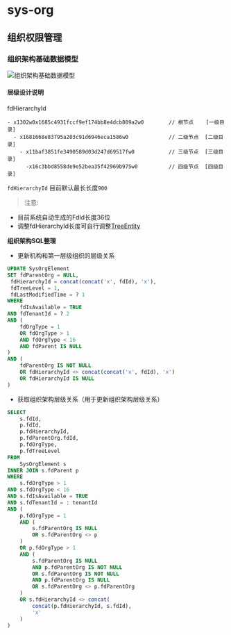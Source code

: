 # sys-org 
## 组织权限管理

### 组织架构基础数据模型
![组织架构基础数据模型](https://images.gitee.com/uploads/images/2019/1230/173721_27c0e789_1468963.png "组织架构基础模型.png")

#### 层级设计说明
fdHierarchyId 

```less
- x1302w0x1685c4931fccf9ef174bb8e4dcb809a2w0        // 根节点    [一级目录]
  - x1681668e83795a203c91d6946eca1586w0             // 二级节点  [二级目录]
    - x11baf3851fe3490589d03d247d69517fw0           // 三级节点  [三级目录]
      -x16c3bbd8558de9e52bea35f42969b975w0          // 四级节点  [四级目录]
```

``fdHierarchyId`` 目前默认最长长度`900`
 
> 注意:

- 目前系统自动生成的FdId长度36位
- 调整fdHierarchyId长度可自行调整[TreeEntity](https://gitee.com/ibyte/M-Pass/blob/master/common/common-core/src/main/java/com/ibyte/common/core/entity/TreeEntity.java)

**组织架构SQL整理**
- 更新机构和第一层级组织的层级关系
```sql
UPDATE SysOrgElement
SET fdParentOrg = NULL,
 fdHierarchyId = concat(concat('x', fdId), 'x'),
 fdTreeLevel = 1,
 fdLastModifiedTime = ? 1
WHERE
	fdIsAvailable = TRUE
AND fdTenantId = ? 2
AND (
	fdOrgType = 1
	OR fdOrgType > 1
	AND fdOrgType < 16
	AND fdParent IS NULL
)
AND (
	fdParentOrg IS NOT NULL
	OR fdHierarchyId <> concat(concat('x', fdId), 'x')
	OR fdHierarchyId IS NULL
)
```
- 获取组织架构层级关系（用于更新组织架构层级关系）
```sql
SELECT
	s.fdId,
	p.fdId,
	p.fdHierarchyId,
	p.fdParentOrg.fdId,
	p.fdOrgType,
	p.fdTreeLevel
FROM
	SysOrgElement s
INNER JOIN s.fdParent p
WHERE
	s.fdOrgType > 1
AND s.fdOrgType < 16
AND s.fdIsAvailable = TRUE
AND s.fdTenantId = : tenantId
AND (
	p.fdOrgType = 1
	AND (
		s.fdParentOrg IS NULL
		OR s.fdParentOrg <> p
	)
	OR p.fdOrgType > 1
	AND (
		s.fdParentOrg IS NULL
		AND p.fdParentOrg IS NOT NULL
		OR s.fdParentOrg IS NOT NULL
		AND p.fdParentOrg IS NULL
		OR s.fdParentOrg <> p.fdParentOrg
	)
	OR s.fdHierarchyId <> concat(
		concat(p.fdHierarchyId, s.fdId),
		'x'
	)
)
```
